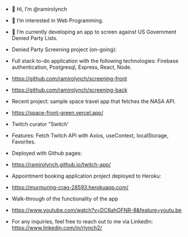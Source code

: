 - 👋 Hi, I’m @ramirolynch
- 👀 I’m interested in Web Programming.
- 🌱 I’m currently developing an app to screen against US Government Denied Party Lists.

- Denied Party Screening project (on-going): 
- Full stack to-do application with the following technologies: Firebase authentication, Postgresql, Express, React, Node.
- https://github.com/ramirolynch/screening-front
- https://github.com/ramirolynch/screening-back

- Recent project: sample space travel app that fetches the NASA API.
- https://space-front-green.vercel.app/

- Twitch curator "Switch'
- Features: Fetch Twitch API with Axios, useContext, localStorage, Favorites.
- Deployed with Github pages:
- https://ramirolynch.github.io/twitch-app/

- Appointment booking application project deployed to Heroku:
- https://murmuring-crag-28593.herokuapp.com/
- Walk-through of the functionality of the app
- https://www.youtube.com/watch?v=DC6ahOFNR-8&feature=youtu.be

- For any inquiries, feel free to reach out to me via LinkedIn:
https://www.linkedin.com/in/rlynch2/

<!---
ramirolynch/ramirolynch is a ✨ special ✨ repository because its `README.md` (this file) appears on your GitHub profile.
You can click the Preview link to take a look at your changes.
--->
